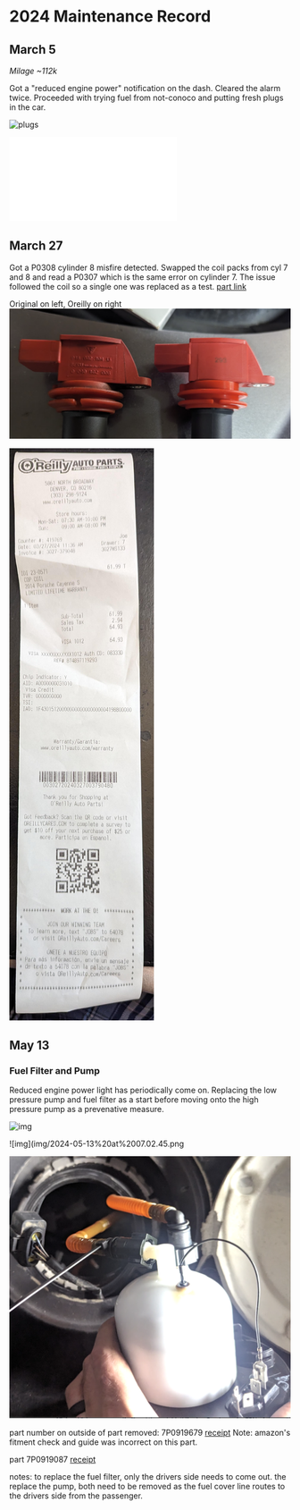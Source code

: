 # 2024 Maintenance Record

## March 5
*Milage ~112k*

Got a "reduced engine power" notification on the dash.  Cleared the alarm twice.  Proceeded with trying fuel from not-conoco and putting fresh plugs in the car.


![plugs](img/PXL_20231110_181658477.MP~2.jpg)

![receipt](receipts/porsche%20plugs%20Amazon.com%20-%20Order%20111-1248003-9741819.pdf)


## March 27

Got a P0308 cylinder 8 misfire detected.  Swapped the coil packs from cyl 7 and 8 and read a P0307 which is the same error on cylinder 7.  The issue followed the coil so a single one was replaced as a test. [part link](https://www.oreillyauto.com/detail/c/import-direct-ignition/import-direct-ignition-coil/odi0/230571/v/a/127001/automotive-suv-2014-porsche-cayenne?q=2014+porsche+cayenne+coil&pos=0)

Original on left, Oreilly on right
![coil](img/coil.png)


![receipt](receipts/coil20240327.jpg)

## May 13

### Fuel Filter and Pump
Reduced engine power light has periodically come on.  Replacing the low pressure pump and fuel filter as a start before moving onto the high pressure pump as a prevenative measure.

![img](img/2024-05-13%20at%2007.02.33.png)

![img](img/2024-05-13%20at%2007.02.45.png

![img](img/2024-05-13%20at%2007.03.08.png)

part number on outside of part removed: 7P0919679 [receipt](receipts/may_fuel_filter.pdf)  Note: amazon's fitment check and guide was incorrect on this part.  

part 7P0919087 [receipt](receipts/may_fuel_pump.pdf)

notes:
to replace the fuel filter, only the drivers side needs to come out.  the replace the pump, both need to be removed as the fuel cover line routes to the drivers side from the passenger.